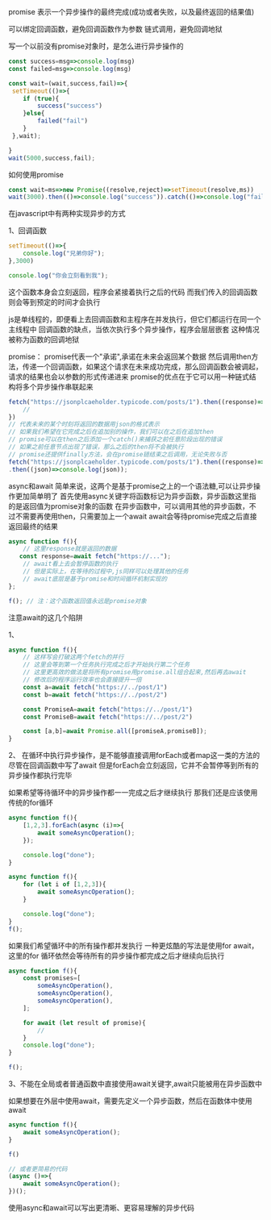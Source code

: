 promise 表示一个异步操作的最终完成(成功或者失败，以及最终返回的结果值)

可以绑定回调函数，避免回调函数作为参数
链式调用，避免回调地狱

写一个以前没有promise对象时，是怎么进行异步操作的

```javascript
const success=msg=>console.log(msg)
const failed=msg=>console.log(msg)

const wait=(wait,success,fail)=>{
 setTimeout(()=>{
    if (true){
        success("success")
    }else{
        failed("fail")
    }
 },wait);

}
wait(5000,success,fail);
```
如何使用promise

```javascript
const wait=ms=>new Promise((resolve,reject)=>setTimeout(resolve,ms))
wait(3000).then(()=>console.log("success")).catch(()=>console.log("fail"))
```

在javascript中有两种实现异步的方式

1、回调函数

```javascript
setTimeout(()=>{
    console.log("兄弟你好");
},3000)

console.log("你会立刻看到我");
```
这个函数本身会立刻返回，程序会紧接着执行之后的代码
而我们传入的回调函数则会等到预定的时间才会执行

js是单线程的，即便看上去回调函数和主程序在并发执行，但它们都运行在同一个主线程中
回调函数的缺点，当依次执行多个异步操作，程序会层层嵌套
这种情况被称为函数的回调地狱

promise：
promise代表一个"承诺",承诺在未来会返回某个数据
然后调用then方法，传递一个回调函数，如果这个请求在未来成功完成，那么回调函数会被调起，请求的结果也会以参数的形式传递进来
promise的优点在于它可以用一种链式结构将多个异步操作串联起来
```javascript
fetch("https://jsonplcaeholder.typicode.com/posts/1").then((response)=>{
    //
})
// 代表未来的某个时刻将返回的数据用json的格式表示
// 如果我们希望在它完成之后在追加别的操作，我们可以在之后在追加then
// promise可以在then之后添加一个catch()来捕获之前任意阶段出现的错误
// 如果之前任意节点出现了错误，那么之后的then将不会被执行
// promise还提供finally方法，会在promise链结束之后调用，无论失败与否
fetch("https://jsonplcaeholder.typicode.com/posts/1").then((response)=>response.json())
.then((json)=>console.log(json));
```

async和await
简单来说，这两个是基于promise之上的一个语法糖,可以让异步操作更加简单明了
首先使用async关键字将函数标记为异步函数，异步函数这里指的是返回值为promise对象的函数
在异步函数中，可以调用其他的异步函数，不过不需要再使用then，只需要加上一个await
await会等待promise完成之后直接返回最终的结果
```javascript
async function f(){
    // 这里response就是返回的数据
   const response=await fetch("https://...");
    // await看上去会暂停函数的执行
    // 但是实际上，在等待的过程中,js同样可以处理其他的任务
    // await底层是基于promise和时间循环机制实现的
};

f(); // 注：这个函数返回值永远是promise对象
```

注意await的这几个陷阱

1、
```javascript
async function f(){
    // 这样写会打破这两个fetch的并行
    // 这里会等到第一个任务执行完成之后才开始执行第二个任务
    // 这里更高效的做法是将所有promise用promise.all组合起来,然后再去await
    // 修改后的程序运行效率也会直接提升一倍
    const a=await fetch("https://../post/1")
    const b=await fetch("https://../post/2")

    const PromiseA=await fetch("https://../post/1")
    const PromiseB=await fetch("https://../post/2")

    const [a,b]=await Promise.all([promiseA,promiseB]);
}
```

2、
在循环中执行异步操作，是不能够直接调用forEach或者map这一类的方法的
尽管在回调函数中写了await
但是forEach会立刻返回，它并不会暂停等到所有的异步操作都执行完毕

如果希望等待循环中的异步操作都一一完成之后才继续执行
那我们还是应该使用传统的for循环
```javascript
async function f(){
    [1,2,3].forEach(async (i)=>{
        await someAsyncOperation();
    });

    console.log("done");
}

async function f(){
    for (let i of [1,2,3]){
        await someAsyncOperation();
    }

    console.log("done");
}
f();
```

如果我们希望循环中的所有操作都并发执行
一种更炫酷的写法是使用for await，这里的for 循环依然会等待所有的异步操作都完成之后才继续向后执行

```javascript
async function f(){
    const promises=[
        someAsyncOperation(),
        someAsyncOperation(),
        someAsyncOperation(),
    ];

    for await (let result of promise){
        // 
    }
    console.log("done");
}

f();
```

3、不能在全局或者普通函数中直接使用await关键字,await只能被用在异步函数中

如果想要在外层中使用await，需要先定义一个异步函数，然后在函数体中使用await

```javascript
async function f(){
    await someAsyncOperation();
}

f()

// 或者更简易的代码
(async ()=>{
    await someAsyncOperation();
})();
```

使用async和await可以写出更清晰、更容易理解的异步代码
